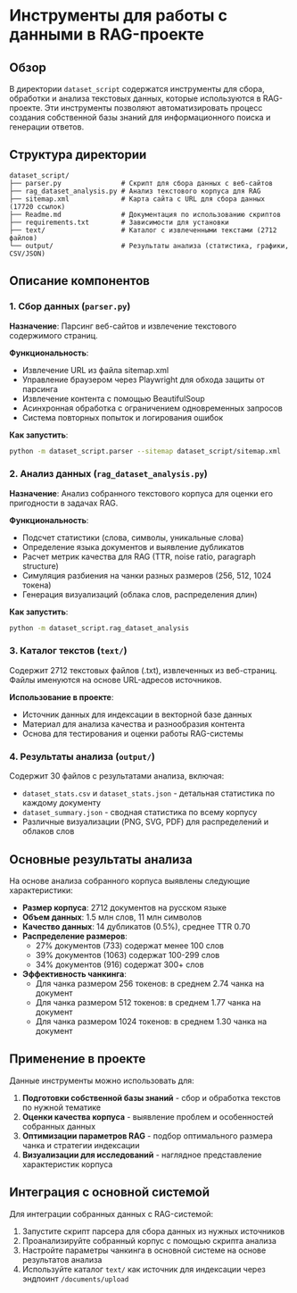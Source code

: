 # Инструменты для работы с данными в RAG-проекте

## Обзор

В директории `dataset_script` содержатся инструменты для сбора, обработки и анализа текстовых данных, которые используются в RAG-проекте. Эти инструменты позволяют автоматизировать процесс создания собственной базы знаний для информационного поиска и генерации ответов.

## Структура директории

```
dataset_script/
├── parser.py               # Скрипт для сбора данных с веб-сайтов
├── rag_dataset_analysis.py # Анализ текстового корпуса для RAG
├── sitemap.xml             # Карта сайта с URL для сбора данных (17720 ссылок)
├── Readme.md               # Документация по использованию скриптов
├── requirements.txt        # Зависимости для установки
├── text/                   # Каталог с извлеченными текстами (2712 файлов)
└── output/                 # Результаты анализа (статистика, графики, CSV/JSON)
```

## Описание компонентов

### 1. Сбор данных (`parser.py`)

**Назначение**: Парсинг веб-сайтов и извлечение текстового содержимого страниц.

**Функциональность**:
- Извлечение URL из файла sitemap.xml
- Управление браузером через Playwright для обхода защиты от парсинга
- Извлечение контента с помощью BeautifulSoup
- Асинхронная обработка с ограничением одновременных запросов
- Система повторных попыток и логирования ошибок

**Как запустить**:
```bash
python -m dataset_script.parser --sitemap dataset_script/sitemap.xml
```

### 2. Анализ данных (`rag_dataset_analysis.py`)

**Назначение**: Анализ собранного текстового корпуса для оценки его пригодности в задачах RAG.

**Функциональность**:
- Подсчет статистики (слова, символы, уникальные слова)
- Определение языка документов и выявление дубликатов
- Расчет метрик качества для RAG (TTR, noise ratio, paragraph structure)
- Симуляция разбиения на чанки разных размеров (256, 512, 1024 токена)
- Генерация визуализаций (облака слов, распределения длин)

**Как запустить**:
```bash
python -m dataset_script.rag_dataset_analysis
```

### 3. Каталог текстов (`text/`)

Содержит 2712 текстовых файлов (.txt), извлеченных из веб-страниц. Файлы именуются на основе URL-адресов источников.

**Использование в проекте**:
- Источник данных для индексации в векторной базе данных
- Материал для анализа качества и разнообразия контента
- Основа для тестирования и оценки работы RAG-системы

### 4. Результаты анализа (`output/`)

Содержит 30 файлов с результатами анализа, включая:
- `dataset_stats.csv` и `dataset_stats.json` - детальная статистика по каждому документу
- `dataset_summary.json` - сводная статистика по всему корпусу
- Различные визуализации (PNG, SVG, PDF) для распределений и облаков слов

## Основные результаты анализа

На основе анализа собранного корпуса выявлены следующие характеристики:

- **Размер корпуса**: 2712 документов на русском языке
- **Объем данных**: 1.5 млн слов, 11 млн символов
- **Качество данных**: 14 дубликатов (0.5%), среднее TTR 0.70
- **Распределение размеров**:
  - 27% документов (733) содержат менее 100 слов
  - 39% документов (1063) содержат 100-299 слов
  - 34% документов (916) содержат 300+ слов
- **Эффективность чанкинга**:
  - Для чанка размером 256 токенов: в среднем 2.74 чанка на документ
  - Для чанка размером 512 токенов: в среднем 1.77 чанка на документ
  - Для чанка размером 1024 токенов: в среднем 1.30 чанка на документ

## Применение в проекте

Данные инструменты можно использовать для:

1. **Подготовки собственной базы знаний** - сбор и обработка текстов по нужной тематике
2. **Оценки качества корпуса** - выявление проблем и особенностей собранных данных
3. **Оптимизации параметров RAG** - подбор оптимального размера чанка и стратегии индексации
4. **Визуализации для исследований** - наглядное представление характеристик корпуса

## Интеграция с основной системой

Для интеграции собранных данных с RAG-системой:

1. Запустите скрипт парсера для сбора данных из нужных источников
2. Проанализируйте собранный корпус с помощью скрипта анализа
3. Настройте параметры чанкинга в основной системе на основе результатов анализа
4. Используйте каталог `text/` как источник для индексации через эндпоинт `/documents/upload` 